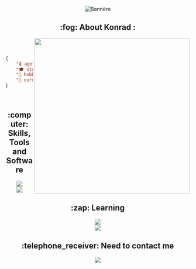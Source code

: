 <p align="center">
    <img src="banner-2.gif" alt="Bannère">
</p>

<h2 align="center"> :fog: About Konrad : </h2>

<a href="https://discord.com/users/658581095981252608">
    <img align="right" width="425" src="https://lanyard.kyrie25.dev/api/658581095981252608?bg=000000&showDisplayName=true&animatedDecoration=true&animated=true&hideDecoration=false&hideDiscrim=false&hideActivity=false&hideBadges=false&hideTimestamp=false&hideStatus=false&hideClan=false&hideProfile=false">
</a>
<br><br>

```json
{
    "⏳ age": 18,
    "🎓 status": "Student",
    "🎯 hobby": "Piano and Video Editing",
    "🔧 currently working on": "Portfolio",
}
```

<br>

<h2 align="center"> :computer: Skills, Tools and Software</h2>

<p align="center">
    <img src="https://skillicons.dev/icons?i=html,css,py,mysql,github,vscode,bash&theme=dark"><br>
    <img src="https://skillicons.dev/icons?i=pr,arduino,kali,linux,windows&theme=dark">
</p>

<h2 align="center"> :zap: Learning </h2>

<p align="center">
    <img src="https://skillicons.dev/icons?i=nodejs,javascript,cpp&theme=dark"><br>
    <img src="https://skillicons.dev/icons?i=ae,ps&theme=dark">
</p>

<h2 align="center"> :telephone_receiver: Need to contact me </h2>

<p align="center">
    <a href="https://oryzo.fun/pzpn">
        <img src="https://skillicons.dev/icons?i=twitter,instagram&theme=dark">
    </a>
</p>
